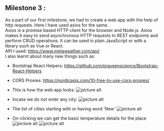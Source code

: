 ## Milestone 3 :
As a part of our first milestone, we had to create a web app with the help of http requests. Here I have used axios for the same. </br>
Axios is a promise based HTTP client for the browser and Node.js. Axios makes it easy to send asynchronous HTTP requests to REST endpoints and perform CRUD operations. It can be used in plain JavaScript or with a library such as Vue or React. </br>
API I used: https://www.metaweather.com/api/ </br>
I also learnt about many new things such as:</br>
* Bootstrap React Helpers: https://github.com/praveenscience/Bootstrap-React-Helpers
* CORS Proxies: https://nordicapis.com/10-free-to-use-cors-proxies/ </br>

* This is how the web app looks:
![picture alt](https://github.com/Anshika-Srivastava/LeanIn_Mentorship_Jan-March_Web_Dev/blob/main/milestone3/Snapshots/2022-03-04.png)

* Incase we do not enter any city:
![picture alt](https://github.com/Anshika-Srivastava/LeanIn_Mentorship_Jan-March_Web_Dev/blob/main/milestone3/Snapshots/2022-03-05.png)

* The list of cities starting with or having word 'New'
![picture alt](https://github.com/Anshika-Srivastava/LeanIn_Mentorship_Jan-March_Web_Dev/blob/main/milestone3/Snapshots/2022-03-04%20(1).png)

* On-clicking we can get the basic temperature details for the place
![picture alt](https://github.com/Anshika-Srivastava/LeanIn_Mentorship_Jan-March_Web_Dev/blob/main/milestone3/Snapshots/2022-03-04%20(2).png)
![picture alt](https://github.com/Anshika-Srivastava/LeanIn_Mentorship_Jan-March_Web_Dev/blob/main/milestone3/Snapshots/2022-03-04%20(3).png)
